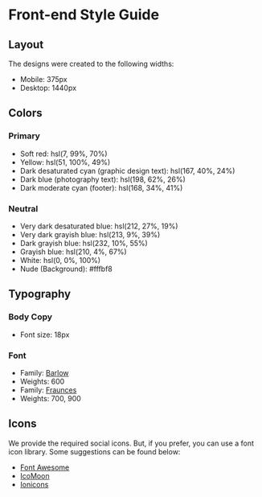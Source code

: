 # Front-end Style Guide

## Layout

The designs were created to the following widths:

-   Mobile: 375px
-   Desktop: 1440px

## Colors

### Primary

-   Soft red: hsl(7, 99%, 70%)
-   Yellow: hsl(51, 100%, 49%)
-   Dark desaturated cyan (graphic design text): hsl(167, 40%, 24%)
-   Dark blue (photography text): hsl(198, 62%, 26%)
-   Dark moderate cyan (footer): hsl(168, 34%, 41%)

### Neutral

-   Very dark desaturated blue: hsl(212, 27%, 19%)
-   Very dark grayish blue: hsl(213, 9%, 39%)
-   Dark grayish blue: hsl(232, 10%, 55%)
-   Grayish blue: hsl(210, 4%, 67%)
-   White: hsl(0, 0%, 100%)
-   Nude (Background): #fffbf8

## Typography

### Body Copy

-   Font size: 18px

### Font

-   Family: [Barlow](https://fonts.google.com/specimen/Barlow)
-   Weights: 600
-   Family: [Fraunces](https://fonts.google.com/specimen/Fraunces)
-   Weights: 700, 900

## Icons

We provide the required social icons. But, if you prefer, you can use a font icon library. Some suggestions can be found below:

-   [Font Awesome](https://fontawesome.com)
-   [IcoMoon](https://icomoon.io)
-   [Ionicons](https://ionicons.com)
